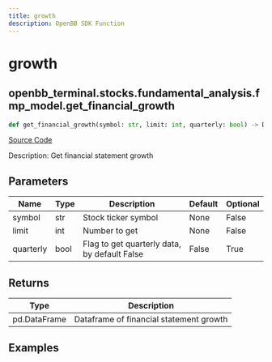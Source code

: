 ```yaml
---
title: growth
description: OpenBB SDK Function
---
```


# growth

## openbb_terminal.stocks.fundamental_analysis.fmp_model.get_financial_growth

```python title='openbb_terminal/stocks/fundamental_analysis/fmp_model.py'
def get_financial_growth(symbol: str, limit: int, quarterly: bool) -> DataFrame
```
[Source Code](https://github.com/OpenBB-finance/OpenBBTerminal/tree/main/openbb_terminal/stocks/fundamental_analysis/fmp_model.py#L499)

Description: Get financial statement growth

## Parameters

| Name | Type | Description | Default | Optional |
| ---- | ---- | ----------- | ------- | -------- |
| symbol | str | Stock ticker symbol | None | False |
| limit | int | Number to get | None | False |
| quarterly | bool | Flag to get quarterly data, by default False | False | True |

## Returns

| Type | Description |
| ---- | ----------- |
| pd.DataFrame | Dataframe of financial statement growth |

## Examples

